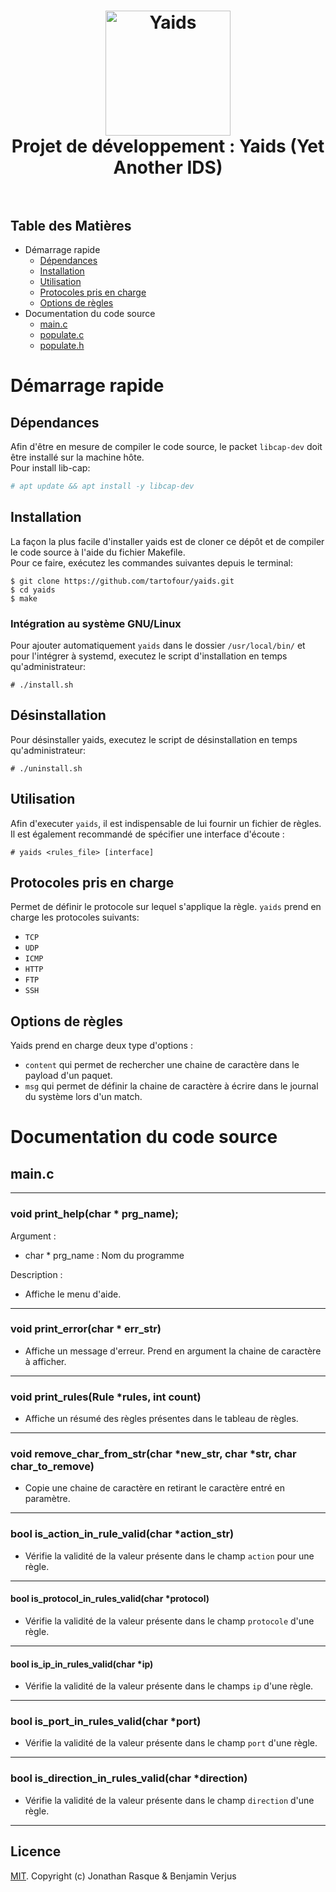<h1 align="center">
  <a href="https://github.com/tartofour/yaids"><img src="https://cdn.freebiesupply.com/logos/large/2x/c-2975-logo-png-transparent.png" alt="Yaids" width="200"></a>
  <br>
  Projet de développement : Yaids (Yet Another IDS)
  <br>
  <br>
</h1>


## Table des Matières

- Démarrage rapide
    - [Dépendances](#d%C3%A9pendances)
    - [Installation](#installation)
    - [Utilisation](#utilisation)
    - [Protocoles pris en charge](#protocoles-pris-en-charge)
    - [Options de règles](#options-de-règles)
- Documentation du code source
    - [main.c](#main.c)
    - [populate.c](#populate.c)
    - [populate.h](#populate.h)
    
# Démarrage rapide
## Dépendances

Afin d'être en mesure de compiler le code source, le packet `libcap-dev` doit être installé sur la machine hôte.  
Pour install lib-cap:

```bash
# apt update && apt install -y libcap-dev
```

## Installation

La façon la plus facile d'installer yaids est de cloner ce dépôt et de compiler le code source à l'aide du fichier Makefile.  
Pour ce faire, exécutez les commandes suivantes depuis le terminal:

```
$ git clone https://github.com/tartofour/yaids.git
$ cd yaids
$ make
```

### Intégration au système GNU/Linux

Pour ajouter automatiquement `yaids` dans le dossier `/usr/local/bin/` et pour l'intégrer à systemd, executez le script d'installation en temps qu'administrateur:

```
# ./install.sh
```

## Désinstallation

Pour désinstaller yaids, executez le script de désinstallation en temps qu'administrateur:

```
# ./uninstall.sh
```

## Utilisation

Afin d'executer `yaids`, il est indispensable de lui fournir un fichier de règles.  
Il est également recommandé de spécifier une interface d'écoute :

```
# yaids <rules_file> [interface]
```

## Protocoles pris en charge

Permet de définir le protocole sur lequel s'applique la règle. `yaids` prend en charge les protocoles suivants:
- `TCP`
- `UDP`
- `ICMP`
- `HTTP`
- `FTP`
- `SSH`

## Options de règles
Yaids prend en charge deux type d'options :
- `content` qui permet de rechercher une chaine de caractère dans le payload d'un paquet.
- `msg` qui permet de définir la chaine de caractère à écrire dans le journal du système lors d'un match. 

# Documentation du code source
## main.c
* * *
### void print_help(char * prg_name);

Argument : 
- char * prg_name : Nom du programme

Description : 
- Affiche le menu d'aide.
* * *
### void print_error(char * err_str)
- Affiche un message d'erreur. Prend en argument la chaine de caractère à afficher.
* * *

### void print_rules(Rule *rules, int count)
- Affiche un résumé des règles présentes dans le tableau de règles.
* * *

### void remove_char_from_str(char *new_str, char *str, char char_to_remove)
- Copie une chaine de caractère en retirant le caractère entré en paramètre.
* * *

### bool is_action_in_rule_valid(char *action_str)
- Vérifie la validité de la valeur présente dans le champ `action` pour une règle.
* * *

#### bool is_protocol_in_rules_valid(char *protocol)
- Vérifie la validité de la valeur présente dans le champ `protocole` d'une règle.
* * *

#### bool is_ip_in_rules_valid(char *ip)
- Vérifie la validité de la valeur présente dans le champs `ip` d'une règle.
* * *

### bool is_port_in_rules_valid(char *port)
- Vérifie la validité de la valeur présente dans le champ `port` d'une règle.
* * *

### bool is_direction_in_rules_valid(char *direction)
- Vérifie la validité de la valeur présente dans le champ `direction` d'une règle.
* * *





## Licence

[MIT](/usr/share/joplin/resources/app.asar/LICENSE "LICENSE"). Copyright (c) Jonathan Rasque & Benjamin Verjus
